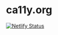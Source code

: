 # ca11y.org

[![Netlify Status](https://api.netlify.com/api/v1/badges/c2b635ec-2b59-4d0d-810f-31bbe332e7cf/deploy-status)](https://app.netlify.com/sites/ca11y/deploys)
